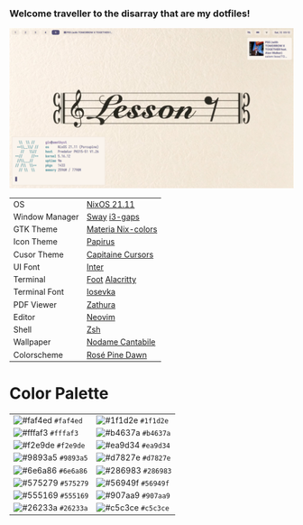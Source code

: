 ### Welcome traveller to the disarray that are my dotfiles!

![My rice!](./assets/rice.png "My rice!")

|                     |                                                                                                               |
| ------------------- | ------------------------------------------------------------------------------------------------------------- |
| OS                  | [NixOS 21.11](https://nixos.org/)                                                                             |
| Window Manager      | [Sway](https://github.com/swaywm/sway/) [i3-gaps](https://github.com/Airblader/i3)                            |
| GTK Theme           | [Materia Nix-colors](https://github.com/Misterio77/nix-colors)                                                |
| Icon Theme          | [Papirus](https://github.com/PapirusDevelopmentTeam/papirus-icon-theme)                                       |
| Cusor Theme         | [Capitaine Cursors](https://github.com/keeferrourke/capitaine-cursors)                                        |
| UI Font             | [Inter](https://github.com/rsms/inter)                                                                        | 
| Terminal            | [Foot](https://codeberg.org/dnkl/foot) [Alacritty](https://github.com/alacritty/alacritty)                    |
| Terminal Font       | [Iosevka](https://github.com/be5invis/Iosevka)                                                                |
| PDF Viewer          | [Zathura](https://git.pwmt.org/pwmt/zathura)                                                                  |
| Editor              | [Neovim](https://neovim.io/)                                                                                  |
| Shell               | [Zsh](https://www.zsh.org/)                                                                                   |
| Wallpaper           | [Nodame Cantabile](./assets/wallpaper.png)                                                                    |
| Colorscheme         | [Rosé Pine Dawn](https://github.com/rose-pine/)                                                               |

# Color Palette
|                                                                           |                                                                                              |
|---------------------------------------------------------------------------|----------------------------------------------------------------------------------------------|
| ![#faf4ed](https://via.placeholder.com/15/faf4ed/000000?text=+) `#faf4ed` | ![#1f1d2e](https://via.placeholder.com/15/1f1d2e/000000?text=+) `#1f1d2e`  |
| ![#fffaf3](https://via.placeholder.com/15/fffaf3/000000?text=+) `#fffaf3` | ![#b4637a](https://via.placeholder.com/15/b4637a/000000?text=+) `#b4637a`  |
| ![#f2e9de](https://via.placeholder.com/15/f2e9de/000000?text=+) `#f2e9de` | ![#ea9d34](https://via.placeholder.com/15/ea9d34/000000?text=+) `#ea9d34`  |
| ![#9893a5](https://via.placeholder.com/15/9893a5/000000?text=+) `#9893a5` | ![#d7827e](https://via.placeholder.com/15/d7827e/000000?text=+) `#d7827e`  |
| ![#6e6a86](https://via.placeholder.com/15/6e6a86/000000?text=+) `#6e6a86` | ![#286983](https://via.placeholder.com/15/286983/000000?text=+) `#286983`  |
| ![#575279](https://via.placeholder.com/15/575279/000000?text=+) `#575279` | ![#56949f](https://via.placeholder.com/15/56949f/000000?text=+) `#56949f`  |
| ![#555169](https://via.placeholder.com/15/555169/000000?text=+) `#555169` | ![#907aa9](https://via.placeholder.com/15/907aa9/000000?text=+) `#907aa9`  |
| ![#26233a](https://via.placeholder.com/15/26233a/000000?text=+) `#26233a` | ![#c5c3ce](https://via.placeholder.com/15/c5c3ce/000000?text=+) `#c5c3ce`  |
